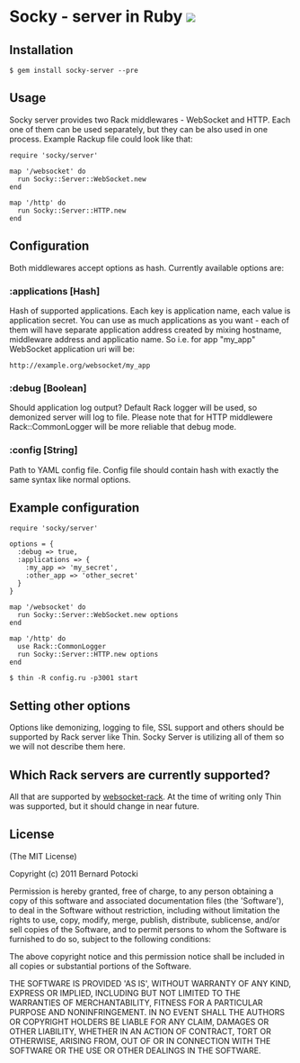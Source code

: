 # Socky - server in Ruby [![](http://travis-ci.org/socky/socky-server-ruby.png)](http://travis-ci.org/socky/socky-server-ruby)

## Installation

    $ gem install socky-server --pre

## Usage

Socky server provides two Rack middlewares - WebSocket and HTTP. Each one of them can be used separately, but they can be also used in one process. Example Rackup file could look like that:

    require 'socky/server'
    
    map '/websocket' do
      run Socky::Server::WebSocket.new
    end
    
    map '/http' do
      run Socky::Server::HTTP.new
    end

## Configuration

Both middlewares accept options as hash. Currently available options are:

### :applications [Hash]

Hash of supported applications. Each key is application name, each value is application secret. You can use as much applications as you want - each of them will have separate application address created by mixing hostname, middleware address and applicatio name. So i.e. for app "my_app" WebSocket application uri will be:

    http://example.org/websocket/my_app

### :debug [Boolean]

Should application log output? Default Rack logger will be used, so demonized server will log to file. Please note that for HTTP middlewere Rack::CommonLogger will be more reliable that debug mode.

### :config [String]

Path to YAML config file. Config file should contain hash with exactly the same syntax like normal options.

## Example configuration

    require 'socky/server'

    options = {
      :debug => true,
      :applications => {
        :my_app => 'my_secret',
        :other_app => 'other_secret'
      }
    }

    map '/websocket' do
      run Socky::Server::WebSocket.new options
    end

    map '/http' do
      use Rack::CommonLogger
      run Socky::Server::HTTP.new options
    end

    $ thin -R config.ru -p3001 start

## Setting other options

Options like demonizing, logging to file, SSL support and others should be supported by Rack server like Thin. Socky Server is utilizing all of them so we will not describe them here.

## Which Rack servers are currently supported?

All that are supported by [websocket-rack](http://github.com/imanel/websocket-rack). At the time of writing only Thin was supported, but it should change in near future.

## License

(The MIT License)

Copyright (c) 2011 Bernard Potocki

Permission is hereby granted, free of charge, to any person obtaining a copy of this software and associated documentation files (the 'Software'), to deal in the Software without restriction, including without limitation the rights to use, copy, modify, merge, publish, distribute, sublicense, and/or sell copies of the Software, and to permit persons to whom the Software is furnished to do so, subject to the following conditions:

The above copyright notice and this permission notice shall be included in all copies or substantial portions of the Software.

THE SOFTWARE IS PROVIDED 'AS IS', WITHOUT WARRANTY OF ANY KIND, EXPRESS OR IMPLIED, INCLUDING BUT NOT LIMITED TO THE WARRANTIES OF MERCHANTABILITY, FITNESS FOR A PARTICULAR PURPOSE AND NONINFRINGEMENT.  IN NO EVENT SHALL THE AUTHORS OR COPYRIGHT HOLDERS BE LIABLE FOR ANY CLAIM, DAMAGES OR OTHER LIABILITY, WHETHER IN AN ACTION OF CONTRACT, TORT OR OTHERWISE, ARISING FROM, OUT OF OR IN CONNECTION WITH THE SOFTWARE OR THE USE OR OTHER DEALINGS IN THE SOFTWARE.